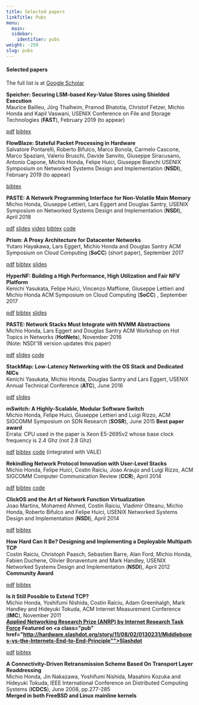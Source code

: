 ```yaml
---
title: Selected papers
linkTitle: Pubs
menu:
  main:
  sidebar:
    identifier: pubs
weight: -250
slug: pubs
---
```

#### Selected papers

The full list is at <a
href="https://scholar.google.com/citations?user=4yrJshIAAAAJ">Google Scholar</a>

**Speicher: Securing LSM-based Key-Value Stores using Shielded Execution**  
Maurice Bailleu, Jörg Thalheim, Pramod Bhatotia, Christof Fetzer, Michio Honda and Kapil Vaswani,
USENIX Conference on File and Storage Technologies (**FAST**), February 2019 (to appear)
<div class="pub">
  <span class="pub"><a href="http://homepages.inf.ed.ac.uk/pbhatoti/papers/Speicher-FAST-2019.pdf">pdf</a></span>
  <span class="pub"><a class="pub" href="https://www.usenix.org/biblio/export/bibtex/227798">bibtex</a></span>
</div>

**FlowBlaze: Stateful Packet Processing in Hardware**  
Salvatore Pontarelli, Roberto Bifulco, Marco Bonola, Carmelo Cascone, Marco Spaziani, Valerio Bruschi, Davide Sanvito, Giuseppe Siracusano, Antonio Capone, Michio Honda, Felipe Huici, Giuseppe Bianchi
USENIX Symposium on Networked Systems Design and Implementation (**NSDI**),
February 2019 (to appear)
<div class="pub">
  <span class="pub"><a class="pub" href="https://www.usenix.org/biblio/export/bibtex/225996">bibtex</a></span>
</div>

**PASTE: A Network Programming Interface for Non-Volatile Main Memory**  
Michio Honda, Giuseppe Lettieri, Lars Eggert and Douglas Santry,
USENIX Symposium on Networked Systems Design and Implementation (**NSDI**), April 2018  
<div class="pub">
<span class="pub"><a href="https://www.usenix.org/system/files/conference/nsdi18/nsdi18-honda.pdf">pdf</a></span>
<span class="pub"><a class="pub" href="https://www.usenix.org/sites/default/files/conference/protected-files/nsdi18_slides_honda.pdf">slides</a></span>
<span class="pub"><a class="pub" href="https://youtu.be/Mmjk28PgV4U">video</a></span>
<span class="pub"><a class="pub" href="https://www.usenix.org/biblio/export/bibtex/211259">bibtex</a></span>
<span class="pub"><a class="pub" href="https://micchie.github.io/paste/">code</a></span>
</div>

**Prism: A Proxy Architecture for Datacenter Networks**  
Yutaro Hayakawa, Lars Eggert, Michio Honda and Douglas Santry
ACM Symposium on Cloud Computing (**SoCC**) (short paper), September 2017
<div class="pub">
  <span class="pub"><a class="pub" href="https://eggert.org/papers/socc17-final91.pdf">pdf</a></span>
  <span class="pub"><a class="pub" href="https://dl.acm.org/downformats.cfm?id=3127480&parent_id=3127479&expformat=bibtex">bibtex</a></span>
  <span class="pub"><a class="pub" href="">slides</a></span>
</div>

**HyperNF: Building a High Performance, High Utilization and Fair NFV Platform**  
Kenichi Yasukata, Felipe Huici, Vincenzo Maffione, Giuseppe Lettieri and Michio Honda
ACM Symposium on Cloud Computing (**SoCC**) , September 2017
<div class="pub">
  <span class="pub"><a class="pub" href="http://sysml.neclab.eu/projects/hypernf/hypernf.pdf">pdf</a></span>
  <span class="pub"><a class="pub" href="https://dl.acm.org/downformats.cfm?id=3127489&parent_id=3127479&expformat=bibtex">bibtex</a></span>
  <span class="pub"><a class="pub" href="">slides</a></span>
</div>

**PASTE: Network Stacks Must Integrate with NVMM Abstractions**  
Michio Honda, Lars Eggert and Douglas Santry
ACM Workshop on Hot Topics in Networks (**HotNets**), November 2016  
(Note: NSDI'18 version updates this paper)
<div class="pub">
  <span class="pub"><a class="pub" href="http://dl.acm.org/authorize?N26648">pdf</a></span>
  <span class="pub"><a class="pub" href="./talks/paste-hotnets.pdf">slides</a></span>
  <span class="pub"><a class="pub" href="https://micchie.github.io/paste/">code</a></span>
</div>

**StackMap: Low-Latency Networking with the OS Stack and Dedicated NICs**  
Kenichi Yasukata, Michio Honda, Douglas Santry and Lars Eggert,
USENIX Annual Technical Conference (**ATC**), June 2016
<div class="pub">
  <span class="pub"><a class="pub" href="https://www.usenix.org/system/files/conference/atc16/atc16-paper_yasukata.pdf">pdf</a></span>
  <span class="pub"><a class="pub" href="https://www.usenix.org/sites/default/files/conference/protected-files/atc16_slides_yasukata.pdf">slides</a></span>
</div>

**mSwitch: A Highly-Scalable, Modular Software Switch**  
Michio Honda, Felipe Huici, Giuseppe Lettieri and Luigi Rizzo,
ACM SIGCOMM Symposium on SDN Research (**SOSR**), June 2015
**Best paper award**  
Errata: CPU used in the paper is Xeon E5-2695v2 whose base clock frequency is 2.4 Ghz (not 2.8 Ghz)
<div class="pub">
  <span class="pub"><a class="pub" href="http://dl.acm.org/citation.cfm?id=2775065">pdf</a></span>
  <span class="pub"><a class="pub" href="https://dl.acm.org/downformats.cfm?id=2775065&parent_id=2774993&expformat=bibtex">bibtex</a></span>
  <span class="pub"><a class="pub" href="https://github.com/luigirizzo/netmap">code</a></span> (integrated with VALE)
</div>

**Rekindling Network Protocol Innovation with User-Level Stacks**  
Michio Honda, Felipe Huici, Costin Raiciu, Joao Araujo and Luigi Rizzo,
ACM SIGCOMM Computer Communication Review (**CCR**), April 2014
<div class="pub">
  <span class="pub"><a class="pub" href="http://www.sigcomm.org/sites/default/files/ccr/papers/2014/April/0000000-0000006.pdf">pdf</a></span>
  <span class="pub"><a class="pub" href="https://dl.acm.org/downformats.cfm?id=2602212&parent_id=2602204&expformat=bibte">bibtex</a></span>
  <span class="pub"><a class="pub" href="https://github.com/cnplab/multistack">code</a></span>
</div>

**ClickOS and the Art of Network Function Virtualization**  
Joao Martins, Mohamed Ahmed, Costin Raiciu, Vladimir Olteanu, Michio Honda, Roberto Bifulco and Felipe Huici,
USENIX Networked Systems Design and Implementation (**NSDI**), April 2014
<div class="pub">
  <span class="pub"><a class="pub" href="https://www.usenix.org/system/files/conference/nsdi14/nsdi14-paper-martins.pdf">pdf</a></span>
  <span class="pub"><a class="pub" href="https://www.usenix.org/biblio/export/bibtex/179771">bibtex</a></span>
</div>

**How Hard Can It Be? Designing and Implementing a Deployable Multipath TCP**  
Costin Raiciu, Christoph Paasch, Sebastien Barre, Alan Ford, Michio Honda, Fabien Duchene, Olivier Bonaventure and Mark Handley,
USENIX Networked Systems Design and Implementation (**NSDI**), April 2012  
**Community Award**
<div class="pub">
  <span class="pub"><a class="pub" href="https://www.usenix.org/system/files/conference/nsdi12/nsdi12-final125.pdf">pdf</a></span>
  <span class="pub"><a class="pub" href="https://www.usenix.org/biblio/export/bibtex/180723">bibtex</a></span>
</div>

**Is it Still Possible to Extend TCP?**  
Michio Honda, Yoshifumi Nishida, Costin Raiciu, Adam Greenhalgh, Mark Handley and Hideyuki Tokuda,
ACM Internet Measurement Conference (**IMC**), November 2011  
**<a class="pub" href="https://irtf.org/anrp/">Applied Networking Research Prize (ANRP) by Internet Research Task Force</a>**
**Featured on <a class="pub" href="http://hardware.slashdot.org/story/11/08/02/0130231/Middleboxes-vs-the-Internets-End-to-End-Principle"">Slashdot</a>**
<div class="pub">
  <span class="pub"><a class="pub" href="http://conferences.sigcomm.org/imc/2011/docs/p181.pdf">pdf</a></span>
  <span class="pub"><a class="pub" href="https://dl.acm.org/downformats.cfm?id=2068834&parent_id=2068816&expformat=bibtex">bibtex</a></span>
</div>

**A Connectivity-Driven Retransmission Scheme Based On Transport Layer Readdressing**  
Michio Honda, Jin Nakazawa, Yoshifumi Nishida, Masahiro Kozuka and Hideyuki Tokuda,
IEEE International Conference on Distributed Computing Systems (**ICDCS**), June 2008, pp.277-285  
**Merged in both FreeBSD and Linux mainline kernels**
